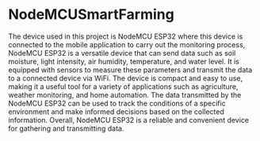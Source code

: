 # NodeMCUSmartFarming
The device used in this project is NodeMCU ESP32 where this device is connected to the mobile application to carry out the monitoring process, NodeMCU ESP32 is a versatile device that can send data such as soil moisture, light intensity, air humidity, temperature, and water level. It is equipped with sensors to measure these parameters and transmit the data to a connected device via WiFi. The device is compact and easy to use, making it a useful tool for a variety of applications such as agriculture, weather monitoring, and home automation. The data transmitted by the NodeMCU ESP32 can be used to track the conditions of a specific environment and make informed decisions based on the collected information. Overall, NodeMCU ESP32 is a reliable and convenient device for gathering and transmitting data.
